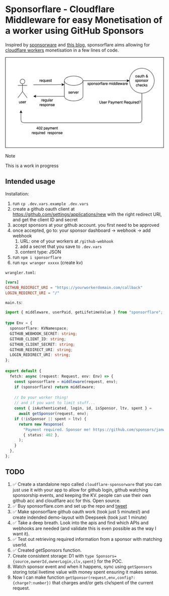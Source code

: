 # Sponsorflare - Cloudflare Middleware for easy Monetisation of a worker using GitHub Sponsors

Inspired by [sponsorware](https://github.com/sponsorware/docs) and [this blog](https://calebporzio.com/sponsorware), sponsorflare aims allowing for [cloudflare workers](https://workers.cloudflare.com) monetisation in a few lines of code.

![](flow.drawio.png)

> [!NOTE]
> This is a work in progress

## Intended usage

Installation:

1. run `cp .dev.vars.example .dev.vars`
2. create a github oauth client at https://github.com/settings/applications/new with the right redirect URI, and get the client ID and secret
3. accept sponsors at your github account. you first need to be approved
4. once accepted, go to: your sponsor dashboard -> webhook -> add webhook
   1. URL: one of your workers at `/github-webhook`
   2. add a secret that you save to `.dev.vars`
   3. content type: JSON
5. run `npm i sponsorflare`
6. run `npx wranger xxxxx` (create kv)

`wrangler.toml`:

```toml
[vars]
GITHUB_REDIRECT_URI = "https://yourworkerdomain.com/callback"
LOGIN_REDIRECT_URI = "/"
```

`main.ts`:

```typescript
import { middleware, userPaid, getLifetimeValue } from "sponsorflare";

type Env = {
  sponsorflare: KVNamespace;
  GITHUB_WEBHOOK_SECRET: string;
  GITHUB_CLIENT_ID: string;
  GITHUB_CLIENT_SECRET: string;
  GITHUB_REDIRECT_URI: string;
  LOGIN_REDIRECT_URI: string;
};

export default {
  fetch: async (request: Request, env: Env) => {
    const sponsorflare = middleware(request, env);
    if (sponsorflare) return middleware;

    // Do your worker thing!
    // and if you want to limit stuff...
    const { isAuthenticated, login, id, isSponsor, ltv, spent } =
      await getSponsor(request, env);
    if (!isSponsor || spent > ltv) {
      return new Response(
        "Payment required. Sponsor me! https://github.com/sponsors/janwilmake",
        { status: 402 },
      );
    }
  },
};
```

## TODO

1. ✅ Create a standalone repo called `cloudflare-sponsorware` that you can just use it with your app to allow for github login, github watching sponsorship events, and keeping the KV. people can use their own github acc and cloudflare acc for this. Open source.
2. ✅ Buy sponsorflare.com and set up the repo and [tweet](https://x.com/janwilmake/status/1883493435635585198)
3. ✅ Make sponsorflare github oauth work (took just 5 minutes!) and create indended demo-layout with Deepseek (took just 1 minute)
4. ✅ Take a deep breath. Look into the apis and find which APIs and webhooks are needed (and validate this is even possible as the way I want it).
5. ✅ Test out retrieving required information from a sponsor with matching userId.
6. ✅ Created getSponsors function.
7. Create consistent storage: D1 with `type Sponsors={source,ownerId,ownerLogin,clv,spent}` for the POC.
8. Watch sponsor event and when it happens, sync using `getSponsors` storing total livetime value with money spent ensuring it makes sense.
9. Now I can make function `getSponsor(request,env,config?:{charge?:number})` that charges and/or gets clv/spent of the current request.
